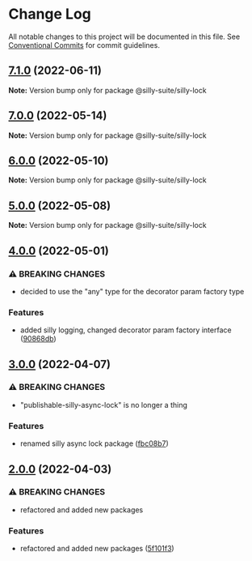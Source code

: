# Change Log

All notable changes to this project will be documented in this file.
See [Conventional Commits](https://conventionalcommits.org) for commit guidelines.

## [7.1.0](https://github.com/jcprice12/silly-suite/compare/v7.0.0...v7.1.0) (2022-06-11)

**Note:** Version bump only for package @silly-suite/silly-lock





## [7.0.0](https://github.com/jcprice12/silly-suite/compare/v6.0.0...v7.0.0) (2022-05-14)

**Note:** Version bump only for package @silly-suite/silly-lock





## [6.0.0](https://github.com/jcprice12/silly-suite/compare/v5.0.1...v6.0.0) (2022-05-10)

**Note:** Version bump only for package @silly-suite/silly-lock





## [5.0.0](https://github.com/jcprice12/silly-suite/compare/v4.1.1...v5.0.0) (2022-05-08)

**Note:** Version bump only for package @silly-suite/silly-lock





## [4.0.0](https://github.com/jcprice12/silly-suite/compare/v3.2.0...v4.0.0) (2022-05-01)


### ⚠ BREAKING CHANGES

* decided to use the "any" type for the decorator param factory type

### Features

* added silly logging, changed decorator param factory interface ([90868db](https://github.com/jcprice12/silly-suite/commit/90868db731c9c014e626ed54b3c4f5411507a548))



## [3.0.0](https://github.com/jcprice12/silly-suite/compare/v2.0.5...v3.0.0) (2022-04-07)


### ⚠ BREAKING CHANGES

* "publishable-silly-async-lock" is no longer a thing

### Features

* renamed silly async lock package ([fbc08b7](https://github.com/jcprice12/silly-suite/commit/fbc08b703052fcbdd7673245f54b2a68bb112b33))



## [2.0.0](https://github.com/jcprice12/silly-suite/compare/v1.0.1...v2.0.0) (2022-04-03)


### ⚠ BREAKING CHANGES

* refactored and added new packages

### Features

* refactored and added new packages ([5f101f3](https://github.com/jcprice12/silly-suite/commit/5f101f3040efd78d3aef57b60002cbfc7d55e886))
